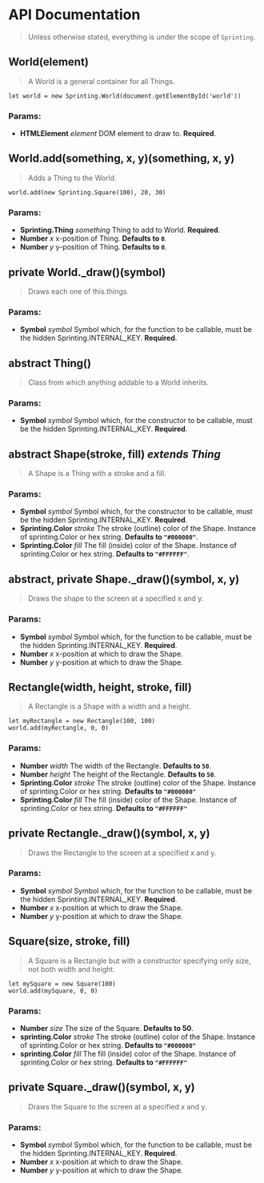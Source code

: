 # API Documentation
> Unless otherwise stated, everything is under the scope of `Sprinting`.

<!-- Start src\sprinting.js -->

## World(element)

> A World is a general container for all Things.

```
let world = new Sprinting.World(document.getElementById('world'))
```

### Params:

* **HTMLElement** *element* DOM element to draw to. **Required**.

## World.add(something, x, y)(something, x, y)

> Adds a Thing to the World.

```
world.add(new Sprinting.Square(100), 20, 30)
```

### Params:

* **Sprinting.Thing** *something* Thing to add to World. **Required**.
* **Number** *x* x-position of Thing. **Defaults to `0`**.
* **Number** *y* y-position of Thing. **Defaults to `0`**.

## **private** World._draw()(symbol)

> Draws each one of this.things.

### Params:

* **Symbol** *symbol* Symbol which, for the function to be callable, must be the hidden Sprinting.INTERNAL_KEY. **Required**.

## **abstract** Thing()

> Class from which anything addable to a World inherits.

### Params:

* **Symbol** *symbol* Symbol which, for the constructor to be callable, must be the hidden Sprinting.INTERNAL_KEY. **Required**.

## **abstract** Shape(stroke, fill) *extends Thing*

> A Shape is a Thing with a stroke and a fill.

### Params:

* **Symbol** *symbol* Symbol which, for the constructor to be callable, must be the hidden Sprinting.INTERNAL_KEY. **Required**.
* **Sprinting.Color** *stroke* The stroke (outline) color of the Shape. Instance of sprinting.Color or hex string. **Defaults to `"#000000"`**.
* **Sprinting.Color** *fill* The fill (inside) color of the Shape. Instance of sprinting.Color or hex string. **Defaults to `"#FFFFFF"`**.

## **abstract**, **private** Shape._draw()(symbol, x, y)

> Draws the shape to the screen at a specified x and y.

### Params:

* **Symbol** *symbol* Symbol which, for the function to be callable, must be the hidden Sprinting.INTERNAL_KEY. **Required**.
* **Number** *x* x-position at which to draw the Shape.
* **Number** *y* y-position at which to draw the Shape.

## Rectangle(width, height, stroke, fill)

> A Rectangle is a Shape with a width and a height.

```
let myRectangle = new Rectangle(100, 100)
world.add(myRectangle, 0, 0)
```

### Params:

* **Number** *width* The width of the Rectangle. **Defaults to `50`**.
* **Number** *height* The height of the Rectangle. **Defaults to `50`**.
* **Sprinting.Color** *stroke* The stroke (outline) color of the Shape. Instance of sprinting.Color or hex string. **Defaults to `"#000000"`**
* **Sprinting.Color** *fill* The fill (inside) color of the Shape. Instance of sprinting.Color or hex string. **Defaults to `"#FFFFFF"`**

## **private** Rectangle._draw()(symbol, x, y)

> Draws the Rectangle to the screen at a specified x and y.

### Params:

* **Symbol** *symbol* Symbol which, for the function to be callable, must be the hidden Sprinting.INTERNAL_KEY. **Required**.
* **Number** *x* x-position at which to draw the Shape.
* **Number** *y* y-position at which to draw the Shape.

## Square(size, stroke, fill)

> A Square is a Rectangle but with a constructor specifying only size, not both width and height.

```
let mySquare = new Square(100)
world.add(mySquare, 0, 0)
```

### Params:

* **Number** *size* The size of the Square. **Defaults to 50**.
* **sprinting.Color** *stroke* The stroke (outline) color of the Shape. Instance of sprinting.Color or hex string. **Defaults to `"#000000"`**
* **sprinting.Color** *fill* The fill (inside) color of the Shape. Instance of sprinting.Color or hex string. **Defaults to `"#FFFFFF"`**

## **private** Square._draw()(symbol, x, y)

> Draws the Square to the screen at a specified x and y.

### Params:

* **Symbol** *symbol* Symbol which, for the function to be callable, must be the hidden Sprinting.INTERNAL_KEY. **Required**.
* **Number** *x* x-position at which to draw the Shape.
* **Number** *y* y-position at which to draw the Shape.

<!-- End src\sprinting.js -->

